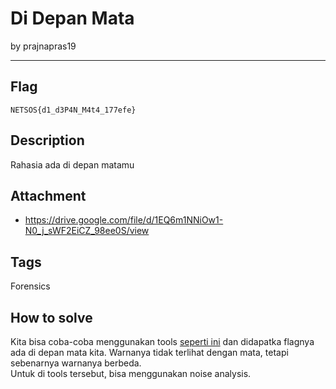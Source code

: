 # Di Depan Mata

by prajnapras19

---

## Flag

```
NETSOS{d1_d3P4N_M4t4_177efe}
```

## Description
Rahasia ada di depan matamu

## Attachment
* https://drive.google.com/file/d/1EQ6m1NNiOw1-N0_j_sWF2EiCZ_98ee0S/view

## Tags
Forensics

## How to solve
Kita bisa coba-coba menggunakan tools [seperti ini](https://29a.ch/photo-forensics/) dan didapatka flagnya ada di depan mata kita. Warnanya tidak terlihat dengan mata, tetapi sebenarnya warnanya berbeda.<br>
Untuk di tools tersebut, bisa menggunakan noise analysis.
